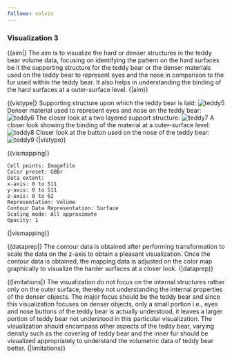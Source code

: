 ```yaml
---
follows: volvis
---
```


### Visualization 3

{(aim|}
The aim is to visualize the hard or denser structures in the teddy bear volume data, focusing on identifying the pattern on the hard surfaces be it the supporting structure for the teddy bear or the denser materials used on the teddy bear to represent eyes and the nose in comparison to the fur used within the teddy bear. It also helps in understanding the binding of the hard surfaces at a outer-surface level.
{|aim)}

{(vistype|}
Supporting structure upon which the teddy bear is laid:
![teddy5](teddy5.png)
Denser material used to represent eyes and nose on the teddy bear:
![teddy6](teddy6.png)
The closer look at a two layered support structure:
![teddy7](teddy7.png)
A closer look showing the binding of the material at a outer-surface level:
![teddy8](teddy8.png)
Closer look at the button used on the nose of the teddy bear:
![teddy9](teddy9.png)
{|vistype)}

{(vismapping|}
```
Cell points: Imagefile
Color preset: GBBr
Data extent:
x-axis: 0 to 511
y-axis: 0 to 511
z-axis: 0 to 62
Representation: Volume
Contour Data Representation: Surface
Scaling mode: All approximate
Opacity: 1
```
{|vismapping)}

{(dataprep|}
The contour data is obtained after performing transformation to scale the data on the z-axis to obtain a pleasant visualization. Once the contour data is obtained, the mapping data is adjusted on the color map graphically to visualize the harder surfaces at a closer look.
{|dataprep)}

{(limitations|}
The visualization do not focus on the internal structures rather only on the outer surface, thereby not understanding the internal properties of the denser objects. The major focus should be the teddy bear and since this visualization focuses on denser objects, only a small portion i.e., eyes and nose buttons of the teddy bear is actually understood, it leaves a larger portion of teddy bear not understood in this particular visualization. The visualization should encompass other aspects of the teddy bear, varying density such as the covering of teddy bear and the inner fur should be visualized appropriately to understand the volumetric data of teddy bear better.
{|limitations)}
